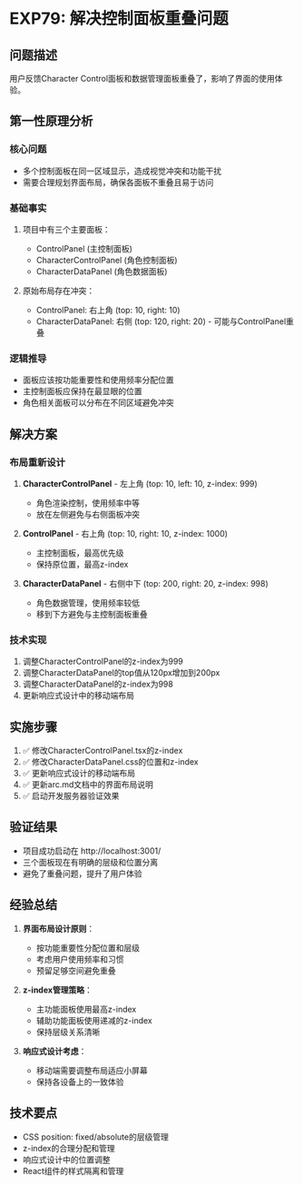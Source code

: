 # EXP79: 解决控制面板重叠问题

## 问题描述
用户反馈Character Control面板和数据管理面板重叠了，影响了界面的使用体验。

## 第一性原理分析

### 核心问题
- 多个控制面板在同一区域显示，造成视觉冲突和功能干扰
- 需要合理规划界面布局，确保各面板不重叠且易于访问

### 基础事实
1. 项目中有三个主要面板：
   - ControlPanel (主控制面板)
   - CharacterControlPanel (角色控制面板) 
   - CharacterDataPanel (角色数据面板)

2. 原始布局存在冲突：
   - ControlPanel: 右上角 (top: 10, right: 10)
   - CharacterDataPanel: 右侧 (top: 120, right: 20) - 可能与ControlPanel重叠

### 逻辑推导
- 面板应该按功能重要性和使用频率分配位置
- 主控制面板应保持在最显眼的位置
- 角色相关面板可以分布在不同区域避免冲突

## 解决方案

### 布局重新设计
1. **CharacterControlPanel** - 左上角 (top: 10, left: 10, z-index: 999)
   - 角色渲染控制，使用频率中等
   - 放在左侧避免与右侧面板冲突

2. **ControlPanel** - 右上角 (top: 10, right: 10, z-index: 1000)
   - 主控制面板，最高优先级
   - 保持原位置，最高z-index

3. **CharacterDataPanel** - 右侧中下 (top: 200, right: 20, z-index: 998)
   - 角色数据管理，使用频率较低
   - 移到下方避免与主控制面板重叠

### 技术实现
1. 调整CharacterControlPanel的z-index为999
2. 调整CharacterDataPanel的top值从120px增加到200px
3. 调整CharacterDataPanel的z-index为998
4. 更新响应式设计中的移动端布局

## 实施步骤
1. ✅ 修改CharacterControlPanel.tsx的z-index
2. ✅ 修改CharacterDataPanel.css的位置和z-index
3. ✅ 更新响应式设计的移动端布局
4. ✅ 更新arc.md文档中的界面布局说明
5. ✅ 启动开发服务器验证效果

## 验证结果
- 项目成功启动在 http://localhost:3001/
- 三个面板现在有明确的层级和位置分离
- 避免了重叠问题，提升了用户体验

## 经验总结
1. **界面布局设计原则**：
   - 按功能重要性分配位置和层级
   - 考虑用户使用频率和习惯
   - 预留足够空间避免重叠

2. **z-index管理策略**：
   - 主功能面板使用最高z-index
   - 辅助功能面板使用递减的z-index
   - 保持层级关系清晰

3. **响应式设计考虑**：
   - 移动端需要调整布局适应小屏幕
   - 保持各设备上的一致体验

## 技术要点
- CSS position: fixed/absolute的层级管理
- z-index的合理分配和管理
- 响应式设计中的位置调整
- React组件的样式隔离和管理
